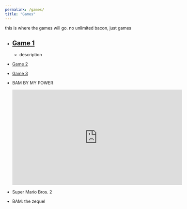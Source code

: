 ```yaml
---
permalink: /games/
title: "Games"
---
```


this is where the games will go. no unlimited bacon, just games
- [Game 1](/games/rainfall/)
  - 
  - description
- [Game 2](/games/truckernightfall/)
- [Game 3](/games/pikmin2d/)

- BAM
  BY MY POWER
  <iframe width="560" height="315" src="https://www.youtube.com/embed/9OZ-yNdKw3o?si=vs3jf1AZZGEoOICv" title="YouTube video player" frameborder="0" allow="accelerometer; autoplay; clipboard-write; encrypted-media; gyroscope; picture-in-picture; web-share" referrerpolicy="strict-origin-when-cross-origin" allowfullscreen></iframe>
- Super Mario Bros. 2
- BAM: the zequel

